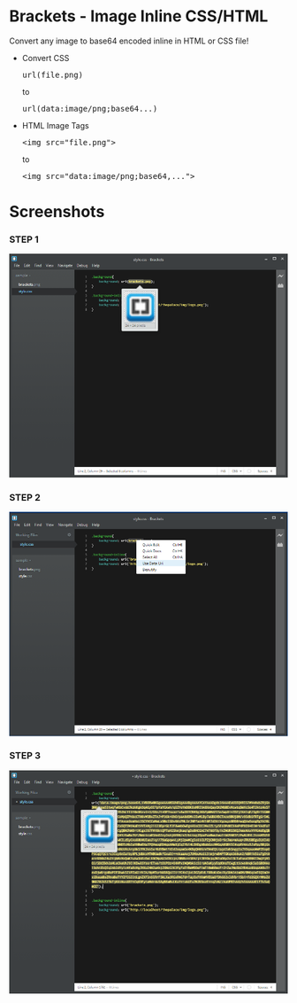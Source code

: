 Brackets - Image Inline CSS/HTML
=========================
Convert any image to base64 encoded inline in HTML or CSS file!
<ul>
<li>Convert CSS <pre>url(file.png)</pre> to <pre>url(data:image/png;base64...)</pre></li>
<li>HTML Image Tags <pre>&lt;img src="file.png"&gt;</pre> to <pre>&lt;img src="data:image/png;base64,..."&gt;</pre></li>
</ul>

Screenshots
===========

### STEP 1
![HTML](screenshots/1.png)

### STEP 2
![HTML](screenshots/2.png)

### STEP 3
![HTML](screenshots/3.png)